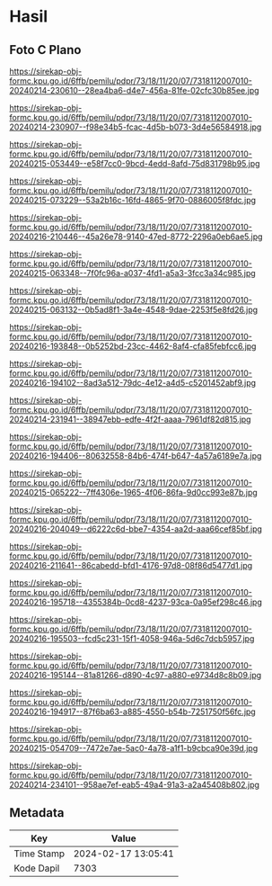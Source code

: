 # Hasil

## Foto C Plano

https://sirekap-obj-formc.kpu.go.id/6ffb/pemilu/pdpr/73/18/11/20/07/7318112007010-20240214-230610--28ea4ba6-d4e7-456a-81fe-02cfc30b85ee.jpg

https://sirekap-obj-formc.kpu.go.id/6ffb/pemilu/pdpr/73/18/11/20/07/7318112007010-20240214-230907--f98e34b5-fcac-4d5b-b073-3d4e56584918.jpg

https://sirekap-obj-formc.kpu.go.id/6ffb/pemilu/pdpr/73/18/11/20/07/7318112007010-20240215-053449--e58f7cc0-9bcd-4edd-8afd-75d831798b95.jpg

https://sirekap-obj-formc.kpu.go.id/6ffb/pemilu/pdpr/73/18/11/20/07/7318112007010-20240215-073229--53a2b16c-16fd-4865-9f70-0886005f8fdc.jpg

https://sirekap-obj-formc.kpu.go.id/6ffb/pemilu/pdpr/73/18/11/20/07/7318112007010-20240216-210446--45a26e78-9140-47ed-8772-2296a0eb6ae5.jpg

https://sirekap-obj-formc.kpu.go.id/6ffb/pemilu/pdpr/73/18/11/20/07/7318112007010-20240215-063348--7f0fc96a-a037-4fd1-a5a3-3fcc3a34c985.jpg

https://sirekap-obj-formc.kpu.go.id/6ffb/pemilu/pdpr/73/18/11/20/07/7318112007010-20240215-063132--0b5ad8f1-3a4e-4548-9dae-2253f5e8fd26.jpg

https://sirekap-obj-formc.kpu.go.id/6ffb/pemilu/pdpr/73/18/11/20/07/7318112007010-20240216-193848--0b5252bd-23cc-4462-8af4-cfa85febfcc6.jpg

https://sirekap-obj-formc.kpu.go.id/6ffb/pemilu/pdpr/73/18/11/20/07/7318112007010-20240216-194102--8ad3a512-79dc-4e12-a4d5-c5201452abf9.jpg

https://sirekap-obj-formc.kpu.go.id/6ffb/pemilu/pdpr/73/18/11/20/07/7318112007010-20240214-231941--38947ebb-edfe-4f2f-aaaa-7961df82d815.jpg

https://sirekap-obj-formc.kpu.go.id/6ffb/pemilu/pdpr/73/18/11/20/07/7318112007010-20240216-194406--80632558-84b6-474f-b647-4a57a6189e7a.jpg

https://sirekap-obj-formc.kpu.go.id/6ffb/pemilu/pdpr/73/18/11/20/07/7318112007010-20240215-065222--7ff4306e-1965-4f06-86fa-9d0cc993e87b.jpg

https://sirekap-obj-formc.kpu.go.id/6ffb/pemilu/pdpr/73/18/11/20/07/7318112007010-20240216-204049--d6222c6d-bbe7-4354-aa2d-aaa66cef85bf.jpg

https://sirekap-obj-formc.kpu.go.id/6ffb/pemilu/pdpr/73/18/11/20/07/7318112007010-20240216-211641--86cabedd-bfd1-4176-97d8-08f86d5477d1.jpg

https://sirekap-obj-formc.kpu.go.id/6ffb/pemilu/pdpr/73/18/11/20/07/7318112007010-20240216-195718--4355384b-0cd8-4237-93ca-0a95ef298c46.jpg

https://sirekap-obj-formc.kpu.go.id/6ffb/pemilu/pdpr/73/18/11/20/07/7318112007010-20240216-195503--fcd5c231-15f1-4058-946a-5d6c7dcb5957.jpg

https://sirekap-obj-formc.kpu.go.id/6ffb/pemilu/pdpr/73/18/11/20/07/7318112007010-20240216-195144--81a81266-d890-4c97-a880-e9734d8c8b09.jpg

https://sirekap-obj-formc.kpu.go.id/6ffb/pemilu/pdpr/73/18/11/20/07/7318112007010-20240216-194917--87f6ba63-a885-4550-b54b-7251750f56fc.jpg

https://sirekap-obj-formc.kpu.go.id/6ffb/pemilu/pdpr/73/18/11/20/07/7318112007010-20240215-054709--7472e7ae-5ac0-4a78-a1f1-b9cbca90e39d.jpg

https://sirekap-obj-formc.kpu.go.id/6ffb/pemilu/pdpr/73/18/11/20/07/7318112007010-20240214-234101--958ae7ef-eab5-49a4-91a3-a2a45408b802.jpg


## Metadata

| Key        | Value               |
| ---------- | ------------------- |
| Time Stamp | 2024-02-17 13:05:41 |
| Kode Dapil | 7303                |



